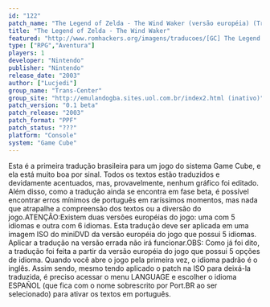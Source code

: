 ```yaml
---
id: "122"
patch_name: "The Legend of Zelda - The Wind Waker (versão européia) (Trans-Center)"
title: "The Legend of Zelda - The Wind Waker"
featured: "http://www.romhackers.org/imagens/traducoes/[GC] The Legend of Zelda - The Wind Waker - Trans-Center - 1.jpg"
type: ["RPG","Aventura"]
players: 1
developer: "Nintendo"
publisher: "Nintendo"
release_date: "2003"
author: ["Lucjedi"]
group_name: "Trans-Center"
group_site: "http://emulandogba.sites.uol.com.br/index2.html (inativo)"
patch_version: "0.1 beta"
patch_release: "2003"
patch_format: "PPF"
patch_status: "???"
platform: "Console"
system: "Game Cube"
---
```


Esta é a primeira tradução brasileira para um jogo do sistema Game Cube, e ela está muito boa por sinal. Todos os textos estão traduzidos e devidamente acentuados, mas, provavelmente, nenhum gráfico foi editado. Além disso, como a tradução ainda se encontra em fase beta, é possível encontrar erros mínimos de português em raríssimos momentos, mas nada que atrapalhe a compreensão dos textos ou a diversão do jogo.ATENÇÃO:Existem duas versões européias do jogo: uma com 5 idiomas e outra com 6 idiomas. Esta tradução deve ser aplicada em uma imagem ISO do miniDVD da versão européia do jogo que possui 5 idiomas. Aplicar a tradução na versão errada não irá funcionar.OBS: Como já foi dito, a tradução foi feita a partir da versão européia do jogo que possui 5 opções de idioma. Quando você abre o jogo pela primeira vez, o idioma padrão é o inglês. Assim sendo, mesmo tendo aplicado o patch na ISO para deixá-la traduzida, é preciso acessar o menu LANGUAGE e escolher o idioma ESPAÑOL (que fica com o nome sobrescrito por Port.BR ao ser selecionado) para ativar os textos em português.